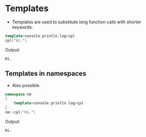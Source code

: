 # Templates

- Templates are used to substitute long function calls with shorter keywords.

```cpp
template<console.println.log>cpl
cpl("Hi.")
```

Output:

```
Hi.
```

## Templates in namespaces

- Also possible.

```cpp
namespace nm
{
	template<console.println.log>cpl
}
nm::cpl("Hi.")
```

Output:

```
Hi.
```